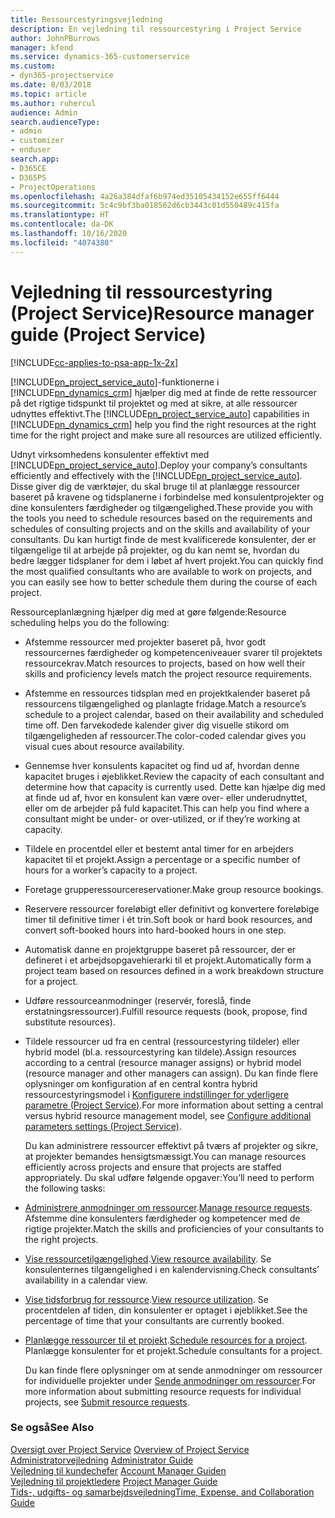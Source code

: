 ```yaml
---
title: Ressourcestyringsvejledning
description: En vejledning til ressourcestyring i Project Service
author: JohnPBurrows
manager: kfend
ms.service: dynamics-365-customerservice
ms.custom:
- dyn365-projectservice
ms.date: 8/03/2018
ms.topic: article
ms.author: ruhercul
audience: Admin
search.audienceType:
- admin
- customizer
- enduser
search.app:
- D365CE
- D365PS
- ProjectOperations
ms.openlocfilehash: 4a26a384dfaf6b974ed35105434152e655ff6444
ms.sourcegitcommit: 5c4c9bf3ba018562d6cb3443c01d550489c415fa
ms.translationtype: HT
ms.contentlocale: da-DK
ms.lasthandoff: 10/16/2020
ms.locfileid: "4074380"
---
```

# <a name="resource-manager-guide-project-service"></a><span data-ttu-id="a380b-103">Vejledning til ressourcestyring (Project Service)</span><span class="sxs-lookup"><span data-stu-id="a380b-103">Resource manager guide (Project Service)</span></span>

[!INCLUDE[cc-applies-to-psa-app-1x-2x](../includes/cc-applies-to-psa-app-1x-2x.md)]

<span data-ttu-id="a380b-104">[!INCLUDE[pn_project_service_auto](../includes/pn-project-service-auto.md)]-funktionerne i [!INCLUDE[pn_dynamics_crm](../includes/pn-dynamics-crm.md)] hjælper dig med at finde de rette ressourcer på det rigtige tidspunkt til projektet og med at sikre, at alle ressourcer udnyttes effektivt.</span><span class="sxs-lookup"><span data-stu-id="a380b-104">The [!INCLUDE[pn_project_service_auto](../includes/pn-project-service-auto.md)] capabilities in [!INCLUDE[pn_dynamics_crm](../includes/pn-dynamics-crm.md)] help you find the right resources at the right time for the right project and make sure all resources are utilized efficiently.</span></span>  
  
 <span data-ttu-id="a380b-105">Udnyt virksomhedens konsulenter effektivt med [!INCLUDE[pn_project_service_auto](../includes/pn-project-service-auto.md)].</span><span class="sxs-lookup"><span data-stu-id="a380b-105">Deploy your company’s consultants efficiently and effectively with the [!INCLUDE[pn_project_service_auto](../includes/pn-project-service-auto.md)].</span></span> <span data-ttu-id="a380b-106">Disse giver dig de værktøjer, du skal bruge til at planlægge ressourcer baseret på kravene og tidsplanerne i forbindelse med konsulentprojekter og dine konsulenters færdigheder og tilgængelighed.</span><span class="sxs-lookup"><span data-stu-id="a380b-106">These provide you with the tools you need to schedule resources based on the requirements and schedules of consulting projects and on the skills and availability of your consultants.</span></span> <span data-ttu-id="a380b-107">Du kan hurtigt finde de mest kvalificerede konsulenter, der er tilgængelige til at arbejde på projekter, og du kan nemt se, hvordan du bedre lægger tidsplaner for dem i løbet af hvert projekt.</span><span class="sxs-lookup"><span data-stu-id="a380b-107">You can quickly find the most qualified consultants who are available to work on projects, and you can easily see how to better schedule them during the course of each project.</span></span>  
  
 <span data-ttu-id="a380b-108">Ressourceplanlægning hjælper dig med at gøre følgende:</span><span class="sxs-lookup"><span data-stu-id="a380b-108">Resource scheduling helps you do the following:</span></span>  
  
- <span data-ttu-id="a380b-109">Afstemme ressourcer med projekter baseret på, hvor godt ressourcernes færdigheder og kompetenceniveauer svarer til projektets ressourcekrav.</span><span class="sxs-lookup"><span data-stu-id="a380b-109">Match resources to projects, based on how well their skills and proficiency levels match the project resource requirements.</span></span>  
  
- <span data-ttu-id="a380b-110">Afstemme en ressources tidsplan med en projektkalender baseret på ressourcens tilgængelighed og planlagte fridage.</span><span class="sxs-lookup"><span data-stu-id="a380b-110">Match a resource’s schedule to a project calendar, based on their availability and scheduled time off.</span></span> <span data-ttu-id="a380b-111">Den farvekodede kalender giver dig visuelle stikord om tilgængeligheden af ressourcer.</span><span class="sxs-lookup"><span data-stu-id="a380b-111">The color-coded calendar gives you visual cues about resource availability.</span></span>  
  
- <span data-ttu-id="a380b-112">Gennemse hver konsulents kapacitet og find ud af, hvordan denne kapacitet bruges i øjeblikket.</span><span class="sxs-lookup"><span data-stu-id="a380b-112">Review the capacity of each consultant and determine how that capacity is currently used.</span></span> <span data-ttu-id="a380b-113">Dette kan hjælpe dig med at finde ud af, hvor en konsulent kan være over- eller underudnyttet, eller om de arbejder på fuld kapacitet.</span><span class="sxs-lookup"><span data-stu-id="a380b-113">This can help you find where a consultant might be under- or over-utilized, or if they’re working at capacity.</span></span>  
  
- <span data-ttu-id="a380b-114">Tildele en procentdel eller et bestemt antal timer for en arbejders kapacitet til et projekt.</span><span class="sxs-lookup"><span data-stu-id="a380b-114">Assign a percentage or a specific number of hours for a worker’s capacity to a project.</span></span>  
  
- <span data-ttu-id="a380b-115">Foretage grupperessourcereservationer.</span><span class="sxs-lookup"><span data-stu-id="a380b-115">Make group resource bookings.</span></span>  
  
- <span data-ttu-id="a380b-116">Reservere ressourcer foreløbigt eller definitivt og konvertere foreløbige timer til definitive timer i ét trin.</span><span class="sxs-lookup"><span data-stu-id="a380b-116">Soft book or hard book resources, and convert soft-booked hours into hard-booked hours in one step.</span></span>  
  
- <span data-ttu-id="a380b-117">Automatisk danne en projektgruppe baseret på ressourcer, der er defineret i et arbejdsopgavehierarki til et projekt.</span><span class="sxs-lookup"><span data-stu-id="a380b-117">Automatically form a project team based on resources defined in a work breakdown structure for a project.</span></span>  
  
- <span data-ttu-id="a380b-118">Udføre ressourceanmodninger (reservér, foreslå, finde erstatningsressourcer).</span><span class="sxs-lookup"><span data-stu-id="a380b-118">Fulfill resource requests (book, propose, find substitute resources).</span></span>  
  
- <span data-ttu-id="a380b-119">Tildele ressourcer ud fra en central (ressourcestyring tildeler) eller hybrid model (bl.a. ressourcestyring kan tildele).</span><span class="sxs-lookup"><span data-stu-id="a380b-119">Assign resources according to a central (resource manager assigns) or hybrid model (resource manager and other managers can assign).</span></span> <span data-ttu-id="a380b-120">Du kan finde flere oplysninger om konfiguration af en central kontra hybrid ressourcestyringsmodel i [Konfigurere indstillinger for yderligere parametre (Project Service)](../psa/configure-additional-parameters-settings.md).</span><span class="sxs-lookup"><span data-stu-id="a380b-120">For more information about setting a central versus hybrid resource management model, see [Configure additional parameters settings (Project Service)](../psa/configure-additional-parameters-settings.md).</span></span>  
  
  <span data-ttu-id="a380b-121">Du kan administrere ressourcer effektivt på tværs af projekter og sikre, at projekter bemandes hensigtsmæssigt.</span><span class="sxs-lookup"><span data-stu-id="a380b-121">You can manage resources efficiently across projects and ensure that projects are staffed appropriately.</span></span> <span data-ttu-id="a380b-122">Du skal udføre følgende opgaver:</span><span class="sxs-lookup"><span data-stu-id="a380b-122">You’ll need to perform the following tasks:</span></span>  
  
- <span data-ttu-id="a380b-123">[Administrere anmodninger om ressourcer](../psa/manage-resource-requests.md).</span><span class="sxs-lookup"><span data-stu-id="a380b-123">[Manage resource requests](../psa/manage-resource-requests.md).</span></span> <span data-ttu-id="a380b-124">Afstemme dine konsulenters færdigheder og kompetencer med de rigtige projekter.</span><span class="sxs-lookup"><span data-stu-id="a380b-124">Match the skills and proficiencies of your consultants to the right projects.</span></span>  
  
- <span data-ttu-id="a380b-125">[Vise ressourcetilgængelighed](../psa/view-resource-availability.md).</span><span class="sxs-lookup"><span data-stu-id="a380b-125">[View resource availability](../psa/view-resource-availability.md).</span></span> <span data-ttu-id="a380b-126">Se konsulenternes tilgængelighed i en kalendervisning.</span><span class="sxs-lookup"><span data-stu-id="a380b-126">Check consultants’ availability in a calendar view.</span></span>  
  
- <span data-ttu-id="a380b-127">[Vise tidsforbrug for ressource](../psa/view-resource-utilization.md).</span><span class="sxs-lookup"><span data-stu-id="a380b-127">[View resource utilization](../psa/view-resource-utilization.md).</span></span> <span data-ttu-id="a380b-128">Se procentdelen af tiden, din konsulenter er optaget i øjeblikket.</span><span class="sxs-lookup"><span data-stu-id="a380b-128">See the percentage of time that your consultants are currently booked.</span></span>  
  
- <span data-ttu-id="a380b-129">[Planlægge ressourcer til et projekt](../psa/schedule-resources-project.md).</span><span class="sxs-lookup"><span data-stu-id="a380b-129">[Schedule resources for a project](../psa/schedule-resources-project.md).</span></span> <span data-ttu-id="a380b-130">Planlægge konsulenter for et projekt.</span><span class="sxs-lookup"><span data-stu-id="a380b-130">Schedule consultants for a project.</span></span>  
  
  <span data-ttu-id="a380b-131">Du kan finde flere oplysninger om at sende anmodninger om ressourcer for individuelle projekter under [Sende anmodninger om ressourcer](../psa/submit-resource-requests.md).</span><span class="sxs-lookup"><span data-stu-id="a380b-131">For more information about submitting resource requests for individual projects, see [Submit resource requests](../psa/submit-resource-requests.md).</span></span>  
  
### <a name="see-also"></a><span data-ttu-id="a380b-132">Se også</span><span class="sxs-lookup"><span data-stu-id="a380b-132">See Also</span></span>  
 <span data-ttu-id="a380b-133">[Oversigt over Project Service](../psa/overview.md) </span><span class="sxs-lookup"><span data-stu-id="a380b-133">[Overview of Project Service](../psa/overview.md) </span></span>  
 <span data-ttu-id="a380b-134">[Administratorvejledning](../psa/admin-guide.md) </span><span class="sxs-lookup"><span data-stu-id="a380b-134">[Administrator Guide](../psa/admin-guide.md) </span></span>  
 <span data-ttu-id="a380b-135">[Vejledning til kundechefer](../psa/account-manager-guide.md) </span><span class="sxs-lookup"><span data-stu-id="a380b-135">[Account Manager Guiden](../psa/account-manager-guide.md) </span></span>  
 <span data-ttu-id="a380b-136">[Vejledning til projektledere](../psa/project-manager-guide.md) </span><span class="sxs-lookup"><span data-stu-id="a380b-136">[Project Manager Guide](../psa/project-manager-guide.md) </span></span>  
 [<span data-ttu-id="a380b-137">Tids-, udgifts- og samarbejdsvejledning</span><span class="sxs-lookup"><span data-stu-id="a380b-137">Time, Expense, and Collaboration Guide</span></span>](../psa/time-expense-collaboration-guide.md)
